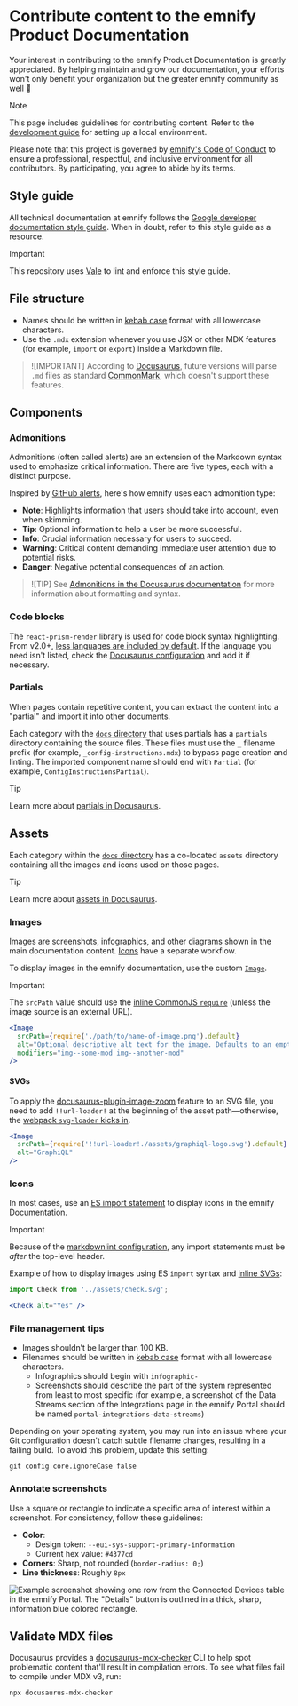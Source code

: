 # Contribute content to the emnify Product Documentation

Your interest in contributing to the emnify Product Documentation is greatly appreciated.
By helping maintain and grow our documentation, your efforts won't only benefit your organization but the greater emnify community as well 💖

> [!NOTE]
> This page includes guidelines for contributing content.
> Refer to the [development guide](DEVELOPMENT.md) for setting up a local environment.

Please note that this project is governed by [emnify's Code of Conduct](https://github.com/emnify/.github/blob/add-code-of-conduct/CODE_OF_CONDUCT.md#code-of-conduct) to ensure a professional, respectful, and inclusive environment for all contributors.
By participating, you agree to abide by its terms.

## Style guide

All technical documentation at emnify follows the [Google developer documentation style guide](https://developers.google.com/style).
When in doubt, refer to this style guide as a resource.

> [!IMPORTANT]
> This repository uses [Vale](.github/vale/README.md) to lint and enforce this style guide.

## File structure

- Names should be written in [kebab case](https://www.freecodecamp.org/news/snake-case-vs-camel-case-vs-pascal-case-vs-kebab-case-whats-the-difference/#kebab-case) format with all lowercase characters.
- Use the `.mdx` extension whenever you use JSX or other MDX features (for example, `import` or `export`) inside a Markdown file.

> ![IMPORTANT]
> According to [Docusaurus](https://docusaurus.io/blog/preparing-your-site-for-docusaurus-v3), future versions will parse `.md` files as standard [CommonMark](https://commonmark.org/), which doesn't support these features.

## Components

### Admonitions

Admonitions (often called alerts) are an extension of the Markdown syntax used to emphasize critical information.
There are five types, each with a distinct purpose.

Inspired by [GitHub alerts](https://github.com/orgs/community/discussions/16925), here's how emnify uses each admonition type:

- **Note**: Highlights information that users should take into account, even when skimming.
- **Tip**: Optional information to help a user be more successful.
- **Info**: Crucial information necessary for users to succeed.
- **Warning**: Critical content demanding immediate user attention due to potential risks.
- **Danger**: Negative potential consequences of an action.

> ![TIP]
> See [Admonitions in the Docusaurus documentation](https://docusaurus.io/docs/markdown-features/admonitions) for more information about formatting and syntax.

### Code blocks

The `react-prism-render` library is used for code block syntax highlighting.
From v2.0+, [less languages are included by default](https://github.com/FormidableLabs/prism-react-renderer/blob/prism-react-renderer%402.1.0/packages/generate-prism-languages/index.ts#L9).
If the language you need isn't listed, check the [Docusaurus configuration](https://github.com/emnify/product-docs/blob/main/docusaurus.config.js#L171) and add it if necessary.

### Partials

When pages contain repetitive content, you can extract the content into a "partial" and import it into other documents.

Each category with the [`docs` directory](./docs/) that uses partials has a `partials` directory containing the source files.
These files must use the `_` filename prefix (for example, `_config-instructions.mdx`) to bypass page creation and linting.
The imported component name should end with `Partial` (for example, `ConfigInstructionsPartial`).

> [!TIP]
> Learn more about [partials in Docusaurus](https://docusaurus.io/docs/markdown-features/react#importing-markdown).

## Assets

Each category within the [`docs` directory](./docs/) has a co-located `assets` directory containing all the images and icons used on those pages.

> [!TIP]
> Learn more about [assets in Docusaurus](https://docusaurus.io/docs/markdown-features/assets).

### Images

Images are screenshots, infographics, and other diagrams shown in the main documentation content.
[Icons](#icons) have a separate workflow.

To display images in the emnify documentation, use the custom [`Image`](./src/components/Image.jsx).

> [!IMPORTANT]
> The `srcPath` value should use the [inline CommonJS `require`](https://docusaurus.io/docs/markdown-features/assets#images) (unless the image source is an external URL).

```jsx
<Image
  srcPath={require('./path/to/name-of-image.png').default}
  alt="Optional descriptive alt text for the image. Defaults to an empty attribute."
  modifiers="img--some-mod img--another-mod"
/>
```

#### SVGs

To apply the [docusaurus-plugin-image-zoom](https://github.com/gabrielcsapo/docusaurus-plugin-image-zoom) feature to an SVG file, you need to add `!!url-loader!` at the beginning of the asset path—otherwise, the [webpack `svg-loader` kicks in](https://github.com/facebook/docusaurus/issues/8398#issuecomment-1331694452).

```jsx
<Image
  srcPath={require('!!url-loader!./assets/graphiql-logo.svg').default}
  alt="GraphiQL"
/>
```

### Icons

In most cases, use an [ES import statement](https://docusaurus.io/docs/markdown-features/assets#images) to display icons in the emnify Documentation.

> [!IMPORTANT]
> Because of the [markdownlint configuration](./.markdownlint.jsonc), any import statements must be _after_ the top-level header.

Example of how to display images using ES `import` syntax and [inline SVGs](https://docusaurus.io/docs/markdown-features/assets#inline-svgs):

```jsx
import Check from '../assets/check.svg';

<Check alt="Yes" />
```

### File management tips

- Images shouldn’t be larger than 100 KB.
- Filenames should be written in [kebab case](https://www.freecodecamp.org/news/snake-case-vs-camel-case-vs-pascal-case-vs-kebab-case-whats-the-difference/#kebab-case) format with all lowercase characters.
  - Infographics should begin with `infographic-`
  - Screenshots should describe the part of the system represented from least to most specific (for example, a screenshot of the Data Streams section of the Integrations page in the emnify Portal should be named `portal-integrations-data-streams`)

Depending on your operating system, you may run into an issue where your Git configuration doesn't catch subtle filename changes, resulting in a failing build.
To avoid this problem, update this setting:

```shell
git config core.ignoreCase false
```

### Annotate screenshots

Use a square or rectangle to indicate a specific area of interest within a screenshot.
For consistency, follow these guidelines:

- **Color**: 
  - Design token: `--eui-sys-support-primary-information` 
  - Current hex value: `#4377cd`
- **Corners**: Sharp, not rounded (`border-radius: 0;`)
- **Line thickness**: Roughly `8px`

![Example screenshot showing one row from the Connected Devices table in the emnify Portal. The "Details" button is outlined in a thick, sharp, information blue colored rectangle.](https://github.com/emnify/product-docs/assets/26869552/acc6cec1-9639-4345-a934-41f55e8d75a2)

## Validate MDX files

Docusaurus provides a [docusaurus-mdx-checker](https://github.com/slorber/docusaurus-mdx-checker) CLI to help spot problematic content that'll result in compilation errors.
To see what files fail to compile under MDX v3, run:

```bash
npx docusaurus-mdx-checker
```
